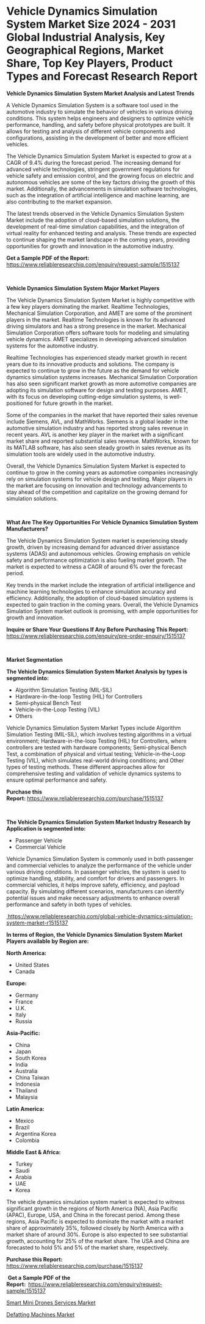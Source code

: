 <p><h1>Vehicle Dynamics Simulation System Market Size 2024 - 2031 Global Industrial Analysis, Key Geographical Regions, Market Share, Top Key Players, Product Types and Forecast Research Report</h1></p><p><strong>Vehicle Dynamics Simulation System Market Analysis and Latest Trends</strong></p>
<p><p>A Vehicle Dynamics Simulation System is a software tool used in the automotive industry to simulate the behavior of vehicles in various driving conditions. This system helps engineers and designers to optimize vehicle performance, handling, and safety before physical prototypes are built. It allows for testing and analysis of different vehicle components and configurations, assisting in the development of better and more efficient vehicles.</p><p>The Vehicle Dynamics Simulation System Market is expected to grow at a CAGR of 9.4% during the forecast period. The increasing demand for advanced vehicle technologies, stringent government regulations for vehicle safety and emission control, and the growing focus on electric and autonomous vehicles are some of the key factors driving the growth of this market. Additionally, the advancements in simulation software technologies, such as the integration of artificial intelligence and machine learning, are also contributing to the market expansion.</p><p>The latest trends observed in the Vehicle Dynamics Simulation System Market include the adoption of cloud-based simulation solutions, the development of real-time simulation capabilities, and the integration of virtual reality for enhanced testing and analysis. These trends are expected to continue shaping the market landscape in the coming years, providing opportunities for growth and innovation in the automotive industry.</p></p>
<p><strong>Get a Sample PDF of the Report:&nbsp;</strong> <a href="https://www.reliableresearchiq.com/enquiry/request-sample/1515137">https://www.reliableresearchiq.com/enquiry/request-sample/1515137</a></p>
<p>&nbsp;</p>
<p><strong>Vehicle Dynamics Simulation System Major Market Players</strong></p>
<p><p>The Vehicle Dynamics Simulation System Market is highly competitive with a few key players dominating the market. Realtime Technologies, Mechanical Simulation Corporation, and AMET are some of the prominent players in the market. Realtime Technologies is known for its advanced driving simulators and has a strong presence in the market. Mechanical Simulation Corporation offers software tools for modeling and simulating vehicle dynamics. AMET specializes in developing advanced simulation systems for the automotive industry.</p><p>Realtime Technologies has experienced steady market growth in recent years due to its innovative products and solutions. The company is expected to continue to grow in the future as the demand for vehicle dynamics simulation systems increases. Mechanical Simulation Corporation has also seen significant market growth as more automotive companies are adopting its simulation software for design and testing purposes. AMET, with its focus on developing cutting-edge simulation systems, is well-positioned for future growth in the market.</p><p>Some of the companies in the market that have reported their sales revenue include Siemens, AVL, and MathWorks. Siemens is a global leader in the automotive simulation industry and has reported strong sales revenue in recent years. AVL is another key player in the market with a significant market share and reported substantial sales revenue. MathWorks, known for its MATLAB software, has also seen steady growth in sales revenue as its simulation tools are widely used in the automotive industry.</p><p>Overall, the Vehicle Dynamics Simulation System Market is expected to continue to grow in the coming years as automotive companies increasingly rely on simulation systems for vehicle design and testing. Major players in the market are focusing on innovation and technology advancements to stay ahead of the competition and capitalize on the growing demand for simulation solutions.</p></p>
<p>&nbsp;</p>
<p><strong>What Are The Key Opportunities For Vehicle Dynamics Simulation System Manufacturers?</strong></p>
<p><p>The Vehicle Dynamics Simulation System market is experiencing steady growth, driven by increasing demand for advanced driver assistance systems (ADAS) and autonomous vehicles. Growing emphasis on vehicle safety and performance optimization is also fueling market growth. The market is expected to witness a CAGR of around 6% over the forecast period.</p><p>Key trends in the market include the integration of artificial intelligence and machine learning technologies to enhance simulation accuracy and efficiency. Additionally, the adoption of cloud-based simulation systems is expected to gain traction in the coming years. Overall, the Vehicle Dynamics Simulation System market outlook is promising, with ample opportunities for growth and innovation.</p></p>
<p><strong>Inquire or Share Your Questions If Any Before Purchasing This Report:</strong> <a href="https://www.reliableresearchiq.com/enquiry/pre-order-enquiry/1515137">https://www.reliableresearchiq.com/enquiry/pre-order-enquiry/1515137</a></p>
<p>&nbsp;</p>
<p><strong>Market Segmentation</strong></p>
<p><strong>The Vehicle Dynamics Simulation System Market Analysis by types is segmented into:</strong></p>
<p><ul><li>Algorithm Simulation Testing (MIL-SIL)</li><li>Hardware-in-the-loop Testing (HIL) for Controllers</li><li>Semi-physical Bench Test</li><li>Vehicle-in-the-Loop Testing (VIL)</li><li>Others</li></ul></p>
<p><p>Vehicle Dynamics Simulation System Market Types include Algorithm Simulation Testing (MIL-SIL), which involves testing algorithms in a virtual environment; Hardware-in-the-loop Testing (HIL) for Controllers, where controllers are tested with hardware components; Semi-physical Bench Test, a combination of physical and virtual testing; Vehicle-in-the-Loop Testing (VIL), which simulates real-world driving conditions; and Other types of testing methods. These different approaches allow for comprehensive testing and validation of vehicle dynamics systems to ensure optimal performance and safety.</p></p>
<p><strong>Purchase this Report:&nbsp;</strong><a href="https://www.reliableresearchiq.com/purchase/1515137">https://www.reliableresearchiq.com/purchase/1515137</a></p>
<p>&nbsp;</p>
<p><strong>The Vehicle Dynamics Simulation System Market Industry Research by Application is segmented into:</strong></p>
<p><ul><li>Passenger Vehicle</li><li>Commercial Vehicle</li></ul></p>
<p><p>Vehicle Dynamics Simulation System is commonly used in both passenger and commercial vehicles to analyze the performance of the vehicle under various driving conditions. In passenger vehicles, the system is used to optimize handling, stability, and comfort for drivers and passengers. In commercial vehicles, it helps improve safety, efficiency, and payload capacity. By simulating different scenarios, manufacturers can identify potential issues and make necessary adjustments to enhance overall performance and safety in both types of vehicles.</p></p>
<p><a href="https://www.reliableresearchiq.com/global-vehicle-dynamics-simulation-system-market-r1515137">&nbsp;https://www.reliableresearchiq.com/global-vehicle-dynamics-simulation-system-market-r1515137</a></p>
<p><strong>In terms of Region, the Vehicle Dynamics Simulation System Market Players available by Region are:</strong></p>
<p>
    <p> <strong> North America: </strong>
        <ul>
            <li>United States</li>
            <li>Canada</li>
        </ul>
        </p> 
    <p> <strong> Europe: </strong>
        <ul>
            <li>Germany</li>
            <li>France</li>
            <li>U.K.</li>
            <li>Italy</li>
            <li>Russia</li>
        </ul>
        </p> 
    <p> <strong> Asia-Pacific: </strong>
        <ul>
            <li>China</li>
            <li>Japan</li>
            <li>South Korea</li>
            <li>India</li>
            <li>Australia</li>
            <li>China Taiwan</li>
            <li>Indonesia</li>
            <li>Thailand</li>
            <li>Malaysia</li>
        </ul>
        </p> 
    <p> <strong> Latin America: </strong>
        <ul>
            <li>Mexico</li>
            <li>Brazil</li>
            <li>Argentina Korea</li>
            <li>Colombia</li>
        </ul>
        </p> 
    <p> <strong> Middle East & Africa: </strong>
        <ul>
            <li>Turkey</li>
            <li>Saudi</li>
            <li>Arabia</li>
            <li>UAE</li>
            <li>Korea</li>
        </ul>
    </p>
    </p>
<p><p>The vehicle dynamics simulation system market is expected to witness significant growth in the regions of North America (NA), Asia Pacific (APAC), Europe, USA, and China in the forecast period. Among these regions, Asia Pacific is expected to dominate the market with a market share of approximately 35%, followed closely by North America with a market share of around 30%. Europe is also expected to see substantial growth, accounting for 25% of the market share. The USA and China are forecasted to hold 5% and 5% of the market share, respectively.</p></p>
<p><strong>Purchase this Report: </strong><a href="https://www.reliableresearchiq.com/purchase/1515137">https://www.reliableresearchiq.com/purchase/1515137</a></p>
<p>&nbsp;<strong>Get a Sample PDF of the Report:&nbsp;&nbsp;</strong><a href="https://www.reliableresearchiq.com/enquiry/request-sample/1515137">https://www.reliableresearchiq.com/enquiry/request-sample/1515137</a></p>
<p><strong></strong></p>
<p><p><a href="https://github.com/RoccoManning/Market-Research-Report-List-6/blob/main/smart-mini-drones-services-market.md">Smart Mini Drones Services Market</a></p><p><a href="https://view.publitas.com/reportprime-1/defatting-machines-market-a-global-and-regional-analysis-focus-on-region-country-level-analysis-and-competitive-landscape-analysis-and-forecast-2024-2031/">Defatting Machines Market</a></p></p>